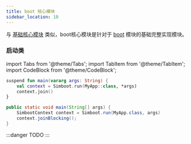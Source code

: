 ```yaml
---
title: boot 核心模块
sidebar_location: 10
---
```


与 [基础核心模块](../core.md) 类似，boot核心模块是针对于 [boot](index.md) 模块的基础完整实现模块。



### 启动类

import Tabs from '@theme/Tabs';
import TabItem from '@theme/TabItem';
import CodeBlock from '@theme/CodeBlock';


<Tabs groupId="code">
<TabItem value="Kotlin" default>

```kotlin title="MyApp.kt"
suspend fun main(vararg args: String) {
    val context = Simboot.run(MyApp::class, *args)
    context.join()
}
```

</TabItem>
<TabItem value="Java">

```java title="MyApp.java"
public static void main(String[] args) {
    SimbootContext context = Simboot.run(MyApp.class, args)
    context.joinBlocking();
}
```

</TabItem>
</Tabs>




:::danger
TODO
:::
